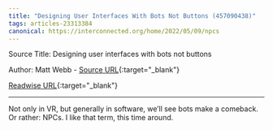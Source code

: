 ```yaml
---
title: "Designing User Interfaces With Bots Not Buttons (457090438)"
tags: articles-23313384
canonical: https://interconnected.org/home/2022/05/09/npcs
---
```


Source Title: Designing user interfaces with bots not buttons

Author: Matt Webb - [Source URL](https://interconnected.org/home/2022/05/09/npcs){:target="_blank"}

[Readwise URL](https://readwise.io/open/457090438){:target="_blank"}

---

Not only in VR, but generally in software, we’ll see bots make a comeback. Or rather: NPCs. I like that term, this time around.
